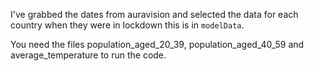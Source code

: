 I've grabbed the dates from auravision and selected the data for each country when they were in lockdown this is in `modelData`. 

You need the files population_aged_20_39, population_aged_40_59 and average_temperature to run the code.
